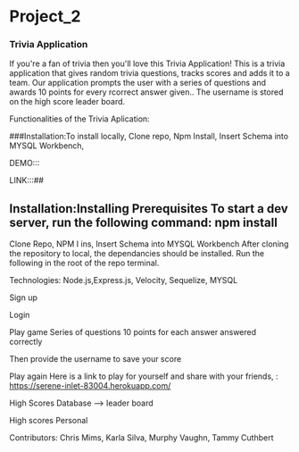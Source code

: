 # Project_2

### Trivia Application

If you're a fan of trivia then you'll love this Trivia Application! This is a trivia application that gives random trivia questions, tracks scores and adds it to a team.      Our application prompts the user with a series of questions and awards 10 points for every rcorrect answer given.. The username is stored on the high score leader board. 

Functionalities of the Trivia Aplication:

###Installation:To install locally, Clone repo, Npm Install, Insert Schema into MYSQL Workbench,  


DEMO:::

LINK:::##

## Installation:Installing Prerequisites To start a dev server, run the following command: npm install
Clone Repo,  NPM I ins, Insert Schema into MYSQL Workbench
After cloning the repository to local, the dependancies should be installed. 
Run the following in the root of the repo terminal.

Technologies: Node.js,Express.js, Velocity, Sequelize, MYSQL

Sign up

Login 


Play game
Series of questions
10 points for each answer answered correctly

Then provide the username to save your score

Play again
Here is a link to play for yourself and share with your friends, : https://serene-inlet-83004.herokuapp.com/

High Scores Database --> leader board

High scores
Personal

Contributors: Chris Mims, Karla Silva, Murphy Vaughn, Tammy Cuthbert




